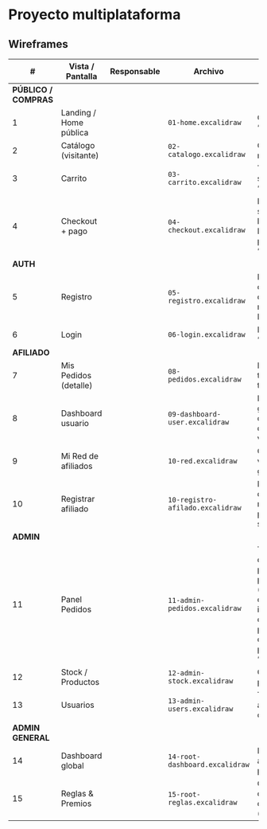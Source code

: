 # Proyecto multiplataforma

## Wireframes

| # | Vista / Pantalla | Responsable | Archivo | Tip & elementos mínimos |
| --- | --- | --- | --- | --- |
| **PÚBLICO / COMPRAS** |  |  |  |  |
| 1 | Landing / Home pública |  | `01-home.excalidraw` | CTA “Crear cuenta” / “Iniciar sesión” |
| 2 | Catálogo (visitante) |  | `02-catalogo.excalidraw` | Grid de cards (img, nombre, precio, stock) |
| 3 | Carrito |  | `03-carrito.excalidraw` | Tabla items, editable, subtotal; botón “Checkout” |
| 4 | Checkout + pago |  | `04-checkout.excalidraw` | Dirección, tel., selección para integrar la pasarela PagoEfectivo, campo para código, botón “Confirmar” |
| **AUTH** |  |  |  |  |
| 5 | Registro |  | `05-registro.excalidraw` | Nombre, email, DNI, contraseña; datos de dirección (ver requerimientos Funcionales |
| 6 | Login |  | `06-login.excalidraw` | Email & password, link “¿Olvidaste…?” |
| **AFILIADO** |  |  |  |  |
| 7 | Mis Pedidos (detalle) |  | `08-pedidos.excalidraw` | Filtros rango fechas, tabla con estado y total |
| 8 | Dashboard usuario |  | `09-dashboard-user.excalidraw` | Datos del perfil, ganancias por comisiones, numero de afiliados, productos vendidos |
| 9 | Mi Red de afiliados |  | `10-red.excalidraw` | Cards con nombre, ventas, comisión generada por afiliado |
| 10 | Registrar afiliado |  | `10-registro-afilado.excalidraw` | Formulario con los datos necesarios para registrar a una nueva persona como afilado suyo. |
| **ADMIN** |  |  |  |  |
| 11 | Panel Pedidos |  | `11-admin-pedidos.excalidraw` | Tabla que muestra datos sobre los pedidos para programar su envío (datos del usuario como direccion o informacion de contacto, y datos del pedido, con opcion de cambiar el estado de pedido a “enviado”/”cancelado”) |
| 12 | Stock / Productos |  | `12-admin-stock.excalidraw` | CRUD simple: nombre, precio; botón “Nuevo” |
| 13 | Usuarios |  | `13-admin-users.excalidraw` | Tabla usuarios, switch activar/desactivar cuenta |
| **ADMIN GENERAL** |  |  |  |  |
| 14 | Dashboard global |  | `14-root-dashboard.excalidraw` | KPIs: ventas totales, activos, comisiones pendientes |
| 15 | Reglas & Premios |  | `15-root-reglas.excalidraw` | Campos % comisión, compra mínima, catálogo de premios (lista) |